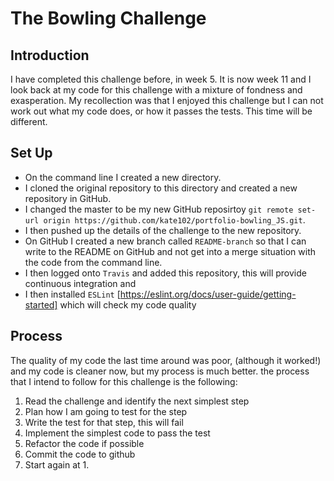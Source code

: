 # The Bowling Challenge

## Introduction
I have completed this challenge before, in week 5. 
It is now week 11 and I look back at my code for this challenge with a mixture of fondness and exasperation.
My recollection was that I enjoyed this challenge but I can not work out what my code does, or how it passes the tests.
This time will be different.

## Set Up
- On the command line I created a new directory.
- I cloned the original repository to this directory and created a new repository in GitHub.
- I changed the master to be my new GitHub reposirtoy `git remote set-url origin https://github.com/kate102/portfolio-bowling_JS.git`.
- I then pushed up the details of the challenge to the new repository.
- On GitHub I created a new branch called `README-branch` so that I can write to the README on GitHub and not get into a merge situation with the code from the command line.
- I then logged onto `Travis` and added this repository, this will provide continuous integration and  
- I then installed `ESLint` [https://eslint.org/docs/user-guide/getting-started] which will check my code quality


## Process
The quality of my code the last time around was poor, (although it worked!) and my code is cleaner now, but my process is much better. the process that I intend to follow for this challenge is the following:
1. Read the challenge and identify the next simplest step
2. Plan how I am going to test for the step
3. Write the test for that step, this will fail
4. Implement the simplest code to pass the test 
5. Refactor the code if possible
6. Commit the code to github
7. Start again at 1.

